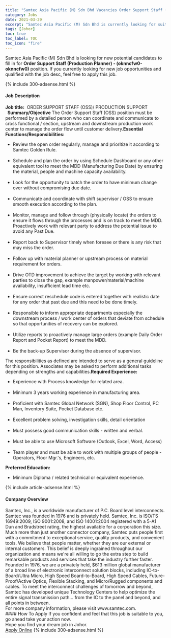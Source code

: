 ```yaml
---
title: "Samtec Asia Pacific (M) Sdn Bhd Vacancies Order Support Staff (Production Planner) - (oknncfw0-oknncfw0)" 
category: Jobs 
date: 2021-03-29 
excerpt: "Samtec Asia Pacific (M) Sdn Bhd is currently looking for suitable person to fill in the Order Support Staff (Production Planner) - (oknncfw0-oknncfw0) which based in Johor" 
tags: [Johor] 
toc: true 
toc_label: TOC 
toc_icon: "fire" 
--- 
```


<p>Samtec Asia Pacific (M) Sdn Bhd is looking for new potential candidates to fill in for <b>Order Support Staff (Production Planner) - (oknncfw0-oknncfw0)</b> position. If you currently looking for new job opportunities and qualified with the job desc, feel free to apply this job.
</p>{% include 300-adsense.html %} 
<div><div><h4>Job Description</h4></div><div><div><span><div><div><strong>Job title:</strong>&#160; ORDER SUPPORT STAFF (OSS)/ PRODUCTION SUPPORT<strong>&#160; &#160;&#160;</strong><strong>Summary/Objective </strong>The Order Support Staff (OSS) position must be performed by a detailed person who can coordinate and communicate to cross functional / section, upstream and downstream production work center to manage the order flow until customer delivery.<strong>Essential Functions/Responsibilities:</strong><ul><li>Review the open order regularly, manage and prioritize it according to Samtec Golden Rule.</li><br><li>Schedule and plan the order by using Schedule Dashboard or any other equivalent tool to meet the MDD (Manufacturing Due Date) by ensuring the material, people and machine capacity availability.</li><br><li>Look for the opportunity to batch the order to have minimum change over without compromising due date.</li><br><li>Communicate and coordinate with shift supervisor / OSS to ensure smooth execution according to the plan.</li><br><li>Monitor, manage and follow through (physically locate) the orders to ensure it flows through the processes and is on track to meet the MDD. Proactively work with relevant party to address the potential issue to avoid any Past Due.</li><br><li>Report back to Supervisor timely when foresee or there is any risk that may miss the order.</li><br><li>Follow up with material planner or upstream process on material requirement for orders.</li><br><li>Drive OTD improvement to achieve the target by working with relevant parties to close the gap, example manpower/material/machine availability, insufficient lead time etc.</li><br><li>Ensure correct reschedule code is entered together with realistic date for any order that past due and this need to be done timely.</li><br><li>Responsible to inform appropriate departments especially the downstream process / work center of orders that deviate from schedule so that opportunities of recovery can be explored.</li><br><li>Utilize reports to proactively manage large orders (example Daily Order Report and Pocket Report) to meet the MDD.</li><br><li>Be the back-up Supervisor during the absence of supervisor.</li></ul>The responsibilities as defined are intended to serve as a general guideline for this position. Associates may be asked to perform additional tasks depending on strengths and capabilities.<strong>Required Experience:</strong><ul><li>Experience with Process knowledge for related area.</li><br><li>Minimum 3 years working experience in manufacturing area.</li><br><li>Proficient with Samtec Global Network (SGN), Shop Floor Control, PC Man, Inventory Suite, Pocket Database etc.</li><br><li>Excellent problem solving, investigation skills, detail orientation</li><br><li>Must possess good communication skills - written and verbal.</li><br><li>Must be able to use Microsoft Software (Outlook, Excel, Word, Access)</li><br><li>Team player and must be able to work with multiple groups of people - Operators, Floor Mgr.'s, Engineers, etc.</li></ul><strong>Preferred Education:</strong><ul><li>Minimum Diploma / related technical or equivalent experience.</li></ul></div></div></span></div></div></div> 
{% include article-adsense.html %} 
<div><div><h4>Company Overview</h4></div><div><div><span><div><div>
<div>
		Samtec, Inc., is a worldwide manufacturer of P.C. Board level interconnects. Samtec was founded in 1976 and is privately held. Samtec, Inc. is ISO/TS 16949:2009, ISO 9001:2008, and ISO 14001:2004 registered with a 5-A1 Dun and Bradstreet rating, the highest available for a corporation this size.</div>
<div>
<div>
			Much more than just another connector company, Samtec puts people first with a commitment to exceptional service, quality products, and convenient tools. We believe that people matter, whether they are our external or internal customers. This belief is deeply ingrained throughout our organization and means we're all willing to go the extra step to build remarkable products and services that take the industry further faster.</div>
<div>
			Founded in 1976, we are a privately held, $613 million global manufacturer of a broad line of electronic interconnect solution blocks, including IC-to-Board/Ultra Micro, High Speed Board-to-Board, High Speed Cables, Future-Proof/Active Optics, Flexible Stacking, and Micro/Rugged components and cables. To meet the interconnect challenges of tomorrow and beyond, Samtec has developed unique Technology Centers to help optimize the entire signal transmission path&#8230; from the IC to the panel and beyond, and all points in between.</div>
</div>
<div>
		For more company information, please visit www.samtec.com.</div>
</div></div></span></div></div></div> 
#### How To Apply 
If you confident and feel that this job is suitable to you, go ahead take your action now. <br/> 
Hope you find your dream job in Johor. <br/> 
<a href="https://www.jobstreet.com.my/en/job/order-support-staff-production-planner-oknncfw0-oknncfw0-4519192?jobId=jobstreet-my-job-4519192&" class="btn btn--info" target="_blank" rel="nofollow noopenner">Apply Online</a> 
{% include 300-adsense.html %} 